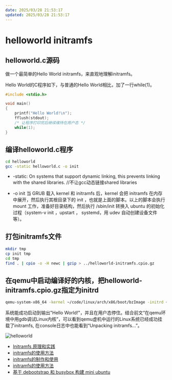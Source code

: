 ```yaml
---
date: 2025/03/28 21:53:17
updated: 2025/03/28 21:53:17
---
```


# helloworld initramfs

## helloworld.c源码

做一个最简单的Hello World initramfs，来直观地理解initramfs。

Hello World的C程序如下，与普通的Hello World相比，加了一行while(1)。

```c
#include <stdio.h>

void main()
{
    printf("Hello World!\n");
    fflush(stdout);
    /* 让程序打印完后继续维持在用户态 */
    while(1);
}
```

## 编译helloworld.c程序

```bash
cd helloworld
gcc -static helloworld.c -o init
```

- -static: On systems that support dynamic linking, this prevents linking with the shared libraries. //不让gcc动态链接shared libraries

- -o init 当 GRUB 载入 kernel 和 initramfs 后，kernel 会把 initramfs 在内存中展开，然后执行其根目录下的 init ，也就是上面的脚本。以上的脚本会执行 mount 工作，准备好目录结构，然后执行 /sbin/init 转换入 ubuntu 的初始化过程（system-v init ，upstart ， systemd，用 udev 自动创建设备文件等）。

## 打包initramfs文件

```bash
mkdir tmp
cp init tmp
cd tmp
find . | cpio -o -H newc | gzip > ../helloworld-initramfs.cpio.gz
```

## 在qemu中启动编译好的内核，把helloworld-initramfs.cpio.gz指定为initrd

```bash
qemu-system-x86_64 -kernel ~/code/linux/arch/x86/boot/bzImage -initrd ~/code/linux-learning/debug/helloworld/helloworld-initramfs.cpio.gz -append "console=ttyS0" -nographic
```

系统能成功启动到输出"Hello World!"，并且在用户态停住。结合前文“在qemu环境中用gdb调试Linux内核”，可以看到qemu虚机中运行的Linux系统已经成功挂载了initramfs, 在console日志中也能看到“Unpacking initramfs...”。

<!-- ![helloworld](images/helloworld.png) -->
![helloworld](https://cdn.jsdelivr.net/gh/realwujing/picture-bed/helloworld.png)

- [Initramfs 原理和实践](https://www.cnblogs.com/wipan/p/9269505.html)
- [initramfs的使用方法](https://blog.csdn.net/u010444107/article/details/79427542)
- [initramfs的制作和使用](https://blog.csdn.net/greatyoulv/article/details/117175103)
- [initramfs的使用方法](https://blog.csdn.net/u010444107/article/details/79427542)
- [基于 debootstrap 和 busybox 构建 mini ubuntu](https://www.cnblogs.com/fengyc/p/6114648.html)
